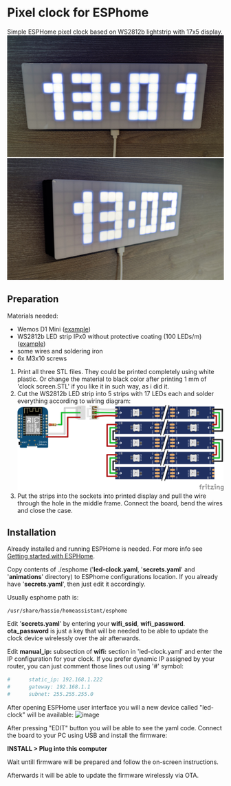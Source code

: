 
# Pixel clock for ESPhome

Simple ESPHome pixel clock based on WS2812b lightstrip with 17x5 display.
![front](https://github.com/justr0st/esphome-RGB-LED-pixel-clock/blob/main/Images/LED_Clock_front.jpg?raw=true)
![side](https://github.com/justr0st/esphome-RGB-LED-pixel-clock/blob/main/Images/LED_clock_side.jpg?raw=true)

## Preparation
Materials needed:
  * Wemos D1 Mini ([example](https://www.amazon.de/gp/product/B0754N794H/))
  * WS2812b LED strip IPx0 without protective coating (100 LEDs/m) ([example](https://www.amazon.de/gp/product/B088FJLRFP))
  * some wires and soldering iron
  * 6x M3x10 screws


  1. Print all three STL files. They could be printed completely using white plastic. Or change the material to black color after printing 1 mm of 'clock screen.STL' if you like it in such way, as i did it.
  2. Cut the WS2812b LED strip into 5 strips with 17 LEDs each and solder everything according to wiring diagram:
     ![wiring](https://github.com/justr0st/esphome-RGB-LED-pixel-clock/blob/main/Images/Wiring%20Sketch.svg?raw=true)
  3. Put the strips into the sockets into printed display and pull the wire through the hole in the middle frame. Connect the board, bend the wires and close the case.
  
## Installation

Already installed and running ESPHome is needed. For more info see [Getting started with ESPHome](https://esphome.io/guides/getting_started_hassio.html).

Copy contents of ./esphome ('**led-clock.yaml**, '**secrets.yaml**' and '**animations**' directory) to ESPhome configurations location. If you already have '**secrets.yaml**', then just edit it accordingly.

Usually esphome path is:
```
/usr/share/hassio/homeassistant/esphome
```
Edit '**secrets.yaml**' by entering your **wifi_ssid**, **wifi_password**. **ota_password** is just a key that will be needed to be able to update the clock device wirelessly over the air afterwards.

Edit **manual_ip:** subsection of **wifi:** section in 'led-clock.yaml' and enter the IP configuration for your clock.
If you prefer dynamic IP assigned by your router, you can just comment those lines out using '#' symbol:
```yaml
#      static_ip: 192.168.1.222
#      gateway: 192.168.1.1
#      subnet: 255.255.255.0
```

After opening ESPHome user interface you will a new device called "led-clock" will be available:
![image](https://user-images.githubusercontent.com/50486502/199477793-32966969-0e1a-44d9-b9d8-8dc3f1274d86.png)

After pressing "EDIT" button you will be able to see the yaml code.
Connect the board to your PC using USB and install the firmware:

**INSTALL > Plug into this computer**

Wait untill firmware will be prepared and follow the on-screen instructions.

Afterwards it will be able to update the firmware wirelessly via OTA.
